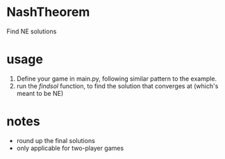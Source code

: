 # NashTheorem
Find NE solutions 
# usage
1. Define your game in main.py, following similar pattern to the example.
2. run the *findsol* function, to find the solution that converges at (which's meant to be NE)
# notes 
* round up the final solutions 
* only applicable for two-player games

